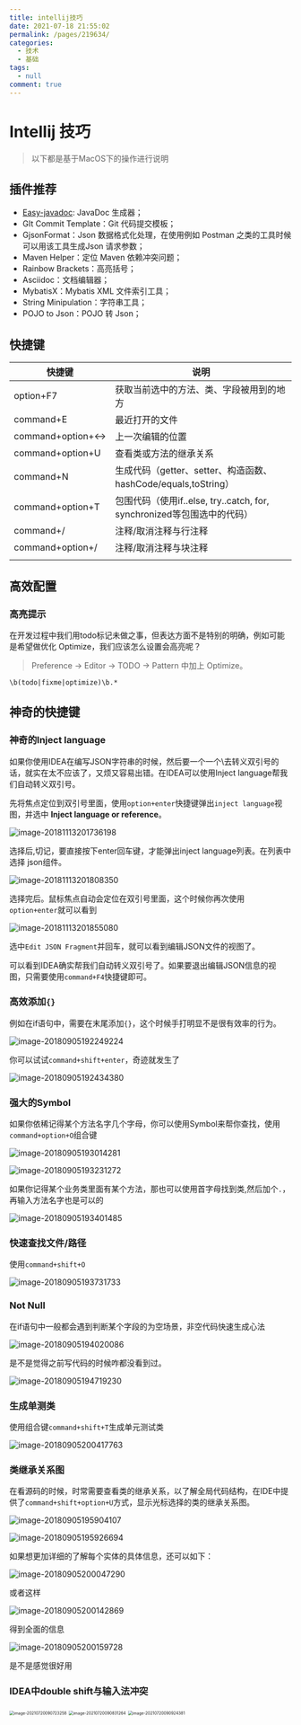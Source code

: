 ```yaml
---
title: intellij技巧
date: 2021-07-18 21:55:02
permalink: /pages/219634/
categories: 
  - 技术
  - 基础
tags: 
  - null
comment: true
---
```

# Intellij 技巧

> 以下都是基于MacOS下的操作进行说明

## 插件推荐

- [Easy-javadoc](https://github.com/starcwang/easy_javadoc): JavaDoc 生成器；
- GIt Commit Template：Git 代码提交模板；
- GjsonFormat：Json 数据格式化处理，在使用例如 Postman 之类的工具时候可以用该工具生成Json 请求参数；
- Maven Helper：定位 Maven 依赖冲突问题；
- Rainbow Brackets：高亮括号；
- Asciidoc：文档编辑器；
- MybatisX：Mybatis XML 文件索引工具；
- String Minipulation：字符串工具；
- POJO to Json：POJO 转 Json；

## 快捷键

| 快捷键           | 说明                                                         |
| ---------------- | ------------------------------------------------------------ |
| option+F7        | 获取当前选中的方法、类、字段被用到的地方                     |
| command+E        | 最近打开的文件                                               |
| command+option+↔ | 上一次编辑的位置                                             |
| command+option+U | 查看类或方法的继承关系                                       |
| command+N        | 生成代码（getter、setter、构造函数、hashCode/equals,toString） |
| command+option+T | 包围代码（使用if..else, try..catch, for, synchronized等包围选中的代码） |
| command+/        | 注释/取消注释与行注释                                        |
| command+option+/ | 注释/取消注释与块注释                                        |
|                  |                                                              |

## 高效配置

### 高亮提示

在开发过程中我们用todo标记未做之事，但表达方面不是特别的明确，例如可能是希望做优化 Optimize，我们应该怎么设置会高亮呢？

> Preference -> Editor -> TODO -> Pattern 中加上 Optimize。

```
\b(todo|fixme|optimize)\b.*
```

## 神奇的快捷键

### 神奇的Inject language

如果你使用IDEA在编写JSON字符串的时候，然后要一个一个\去转义双引号的话，就实在太不应该了，又烦又容易出错。在IDEA可以使用Inject language帮我们自动转义双引号。 

先将焦点定位到双引号里面，使用`option+enter`快捷键弹出`inject language`视图，并选中 **Inject language or reference**。 

![image-20181113201736198](assets/image-20181113201736198.png)

选择后,切记，要直接按下enter回车键，才能弹出inject language列表。在列表中选择 json组件。 

![image-20181113201808350](assets/image-20181113201808350.png)

选择完后。鼠标焦点自动会定位在双引号里面，这个时候你再次使用`option+enter`就可以看到 

![image-20181113201855080](assets/image-20181113201855080.png)

选中`Edit JSON Fragment`并回车，就可以看到编辑JSON文件的视图了。

可以看到IDEA确实帮我们自动转义双引号了。如果要退出编辑JSON信息的视图，只需要使用`command+F4`快捷键即可。

### 高效添加`{}`

例如在if语句中，需要在末尾添加`{}`，这个时候手打明显不是很有效率的行为。

![image-20180905192249224](assets/image-20180905192249224.png)

你可以试试`command+shift+enter`，奇迹就发生了

![image-20180905192434380](assets/image-20180905192434380.png)

### 强大的Symbol

如果你依稀记得某个方法名字几个字母，你可以使用Symbol来帮你查找，使用`command+option+O`组合键

![image-20180905193014281](assets/image-20180905193014281.png)

![image-20180905193231272](assets/image-20180905193231272.png)

如果你记得某个业务类里面有某个方法，那也可以使用首字母找到类,然后加个`.`，再输入方法名字也是可以的

![image-20180905193401485](assets/image-20180905193401485.png)

### 快速查找文件/路径

使用`command+shift+O`

![image-20180905193731733](assets/image-20180905193731733.png)

### Not Null

在if语句中一般都会遇到判断某个字段的为空场景，非空代码快速生成心法

![image-20180905194020086](assets/image-20180905194020086.png)

是不是觉得之前写代码的时候咋都没看到过。

![image-20180905194719230](assets/image-20180905194719230.png)

### 生成单测类

使用组合键`command+shift+T`生成单元测试类

![image-20180905200417763](assets/image-20180905200417763.png)

### 类继承关系图

在看源码的时候，时常需要查看类的继承关系，以了解全局代码结构，在IDE中提供了`command+shift+option+U`方式，显示光标选择的类的继承关系图。

![image-20180905195904107](assets/image-20180905195904107.png)

![image-20180905195926694](assets/image-20180905195926694.png)

如果想更加详细的了解每个实体的具体信息，还可以如下：

![image-20180905200047290](assets/image-20180905200047290.png)

或者这样

![image-20180905200142869](assets/image-20180905200142869.png)

得到全面的信息

![image-20180905200159728](assets/image-20180905200159728.png)

是不是感觉很好用

### IDEA中double shift与输入法冲突

<img src="assets/image-20210720090723258.png" alt="image-20210720090723258" style="zoom:50%;" />

<img src="assets/image-20210720090831264.png" alt="image-20210720090831264" style="zoom:50%;" />

<img src="assets/image-20210720090924381.png" alt="image-20210720090924381" style="zoom:50%;" />